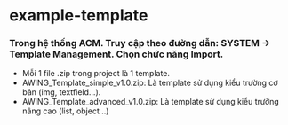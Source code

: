 # example-template
### Trong hệ thống ACM. Truy cập theo đường dẫn: SYSTEM -> Template Management. Chọn chức năng Import. 
-  Mỗi 1 file .zip trong project là 1 template.
- AWING_Template_simple_v1.0.zip: Là template sử dụng kiểu trường cơ bản (img, textfield...).
- AWING_Template_advanced_v1.0.zip: Là template sử dụng kiểu trường nâng cao (list, object ..)